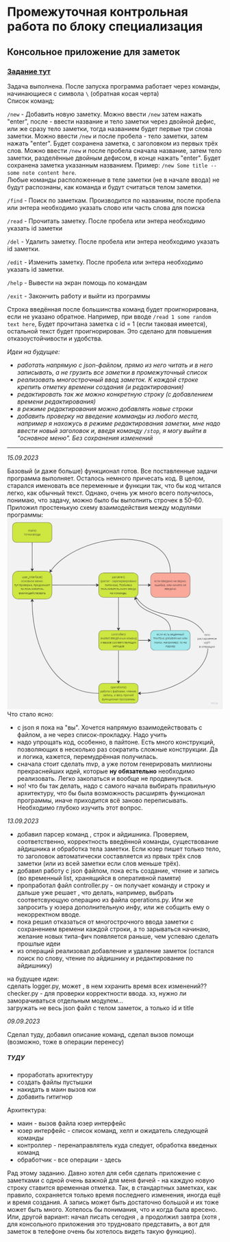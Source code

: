 # Промежуточная контрольная работа по блоку специализация

## Консольное приложение для заметок

### [Задание тут](./TASK.md)

Задача выполнена. 
После запуска программа работает через команды, начинающиеся с символа `\` (обратная косая черта)  
Список команд:  

`/new` - Добавить новую заметку. Можно ввести `/new` затем нажать "enter", после - ввести название и тело заметки через двойной дефис, или же сразу тело заметки, тогда названием будет первые три слова заметки. Можно ввести `/new` и после пробела - тело заметки, затем нажать "enter". Будет сохранена заметка, с заголовком из первых трёх слов. Можно ввести `/new` и после пробела сначала название, затем тело заметки, разделённые двойным дефисом, в конце нажать "enter". Будет сохранена заметка указанным названием. Пример: `/new Some title -- some note content here`.  
Любые команды расположенные в теле заметки (не в начале ввода) не будут распознаны, как команда и будут считаться телом заметки.

`/find` - Поиск по заметкам. Производится по названиям, после пробела или энтера необходимо указать слово или часть слова для поиска

`/read` - Прочитать заметку. После пробела или энтера необходимо указать id заметки

`/del` - Удалить заметку. После пробела или энтера необходимо указать id заметки.

`/edit` - Изменить заметку. После пробела или энтера необходимо указать id заметки.

`/help` - Вывести на экран помощь по командам

`/exit` - Закончить работу и выйти из программы

Строка введённая после большинства команд будет проигнорирована, если не указано обратное. Например, при вводе `/read 1 some random text here`, Будет прочитана заметка с id = 1 (если таковая имеется), остальной текст будет проигнорирован. Это сделано для повышения отказоустойчивости и удобства.

*Идеи на будущее:*
* *работать напрямую с json-файлом, прямо из него читать и в него записывать, а не грузить все заметки в промежуточный список*
* *реализовать многострочный ввод заметок. К каждой строке крепить отметку времени создания (и редактирования)*
* *редактировать так же можно конкретную строку (с добавлением времени редактирования)*
* *в режиме редактирования можно добавлять новые строки*
* *добавить проверку на введение комманды из любого места, например я нахожусь в режиме редактирования заметки, мне надо ввести новый заголовок и, введя команду `/stop`, я могу выйти в "основное меню". Без сохранения изменений*

-------------

*15.09.2023*

Базовый (и даже больше) функционал готов. Все поставленные задачи программа выполняет. Осталось немного причесать код. В целом, старался именовать все переменные и функции так, что бы код читался легко, как обычный текст. Однако, очень уж много всего получилось, понимаю, что задачу, можно было бы выполнить строчек в 50-60. Приложил простенькую схему взаимодействия между модулями программы:  
![Простая схема](./simple_scheme.jpg)
Что стало ясно:
* с json я пока на "вы". Хочется напрямую взаимодействовать с файлом, а не через список-прокладку. Надо учить
* надо упрощать код, особенно, в пайтоне. Есть много конструкций, позволяющих в несколько раз сократить сложные конструкции. Да и логика, кажется, перемудрённая получилась.
* сначала стоит сделать mvp, а уже потом генерировать миллионы прекраснейших идей, которые **ну обязательно** необходимо реализовать. Легко закопаться и вообще не продвинуться. 
* но! что бы так делать, надо с самого начала выбирать правильную архитектуру, что бы была возможность расширять функционал программы, иначе приходится всё заново переписывать. Необходимо глубоко изучить этот вопрос.



*13.09.2023*

* добавил парсер команд , строк и айдишника. Проверяем, соответственно, корректность введённой команды, существование айдишника и обработка тела заметки. Если юзер пишет только тело, то заголовок автоматически составляется из првых трёх слов заметки (или из всей заметки если слов меньше трёх).  
* добавил работу с json файлом, пока есть создание, чтение и запись (во временный list, хранящийся в оперативной памяти)
* пропработал файл controller.py - он получает команду и строку и дальше уже решает , что делать, например, выбрать соответсвующую операцию из файла operations.py. Или же запросить у юзера дополнительную инфу, или же собщить ему о некорректном вводе.
* пока решил отказаться от многострочного ввода заметки с сохранением времени каждой строки, а то зарываться начинаю, желание новых типа-фич появляется раньше, чем успеваю сделать прошлые идеи 
* из операций реализовал добавление и удаление заметок (остался поиск по слову, чтение по айдишнику и редактирование по айдишнику)

на будущее идеи:  
сделать logger.py, может , в нем ххранить время всех изменений??  
checker.py - для проверки корректности ввода. хз, нужно ли заморачиваться отдельным модулем...     
загружать не весь json файл с телом заметок, а только id и title


*09.09.2023*

Сделал туду, добавил описание команд, сделал вызов помощи (возможно, тоже в операции перенесу)

##### ТУДУ

* проработать архитектуру
* создать файлы пустышки
* накидать в маин вызов юи
* добавить гитигнор

Архитектура:

* маин - вызов файла юзер интерфейс
* юзер интерфейс - список команд, хелп и ожидатель следующей команды
* контроллер - перенаправлятель куда следует, обработка введеных команд
* обработчик - все операции - здесь

Рад этому заданию. Давно хотел для себя сделать приложение с заметками с одной очень важной для меня фичей - на каждую новую строку ставится временная отметка. Так, в стандартных заметках, как правило, сохраняется только время последнего изменения, иногда ещё и время создания. А запись может быть достаточно большой и их тоже может быть много. Хотелось бы понимания, что и когда была вресено. Или, другой вариант: начал писать сегодня , а продолжил завтра (хотя , для консольного приложения это трудновато представить, а вот для заметок в телефоне очень бы хотелось видеть такую функцию).